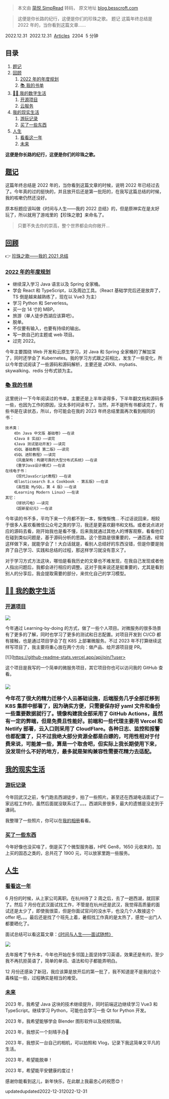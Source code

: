 > 本文由 [简悦 SimpRead](http://ksria.com/simpread/) 转码， 原文地址 [blog.besscroft.com](https://blog.besscroft.com/articles/2022/summary2022/#-%E6%88%91%E7%9A%84%E6%95%B0%E5%AD%97%E7%94%9F%E6%B4%BB)

> 这便是你长路的纪行，这便是你们的珍珠之歌。 题记 这篇年终总结是 2022 年的，当你看到这篇文章……

 2022.12.31  2022.12.31  [Articles](https://blog.besscroft.com/articles/)  2204  5 分钟

目录
--

1.  [题记](#题记)
2.  [回顾](#回顾)
    1.  [2022 年的年度规划](#2022-年的年度规划)
    2.  [📚 我的书单](#-我的书单)
3.  [👨‍💻 我的数字生活](#-我的数字生活)
    1.  [开源项目](#开源项目)
    2.  [云服务](#云服务)
4.  [我的现实生活](#我的现实生活)
    1.  [游玩记录](#游玩记录)
    2.  [买了一些东西](#买了一些东西)
5.  [人生](#人生)
    1.  [看看这一年](#看看这一年)
    2.  [未来](#未来)

**这便是你长路的纪行，这便是你们的珍珠之歌。**

[](#题记)[题记](#contents:题记)
-------------------------

这篇年终总结是 2022 年的，当你看到这篇文章的时候，说明 2022 年已经过去了。今年真的过的挺快的，并且放开后还是第一批阳的，在我写这篇总结的时候，我的咳嗽仍然还没好。

原本标题应该叫做《时间与人生——我的 2022 总结》的，但是原神实在是太好玩了，所以就用了游戏里的【珍珠之歌】来命名了。

> 只要不失去你的崇高，整个世界都会向你敞开...

[](#回顾)[回顾](#contents:回顾)
-------------------------

👉 [珍珠之歌——我的 2021 总结](https://blog.besscroft.com/articles/2021/summary2021/)

### [](#2022-年的年度规划)[2022 年的年度规划](#contents:2022-年的年度规划)

*   继续深入学习 Java 语言以及 Spring 全家桶。
*   学会 React 和 TypeScript，以及周边工具。（React 基础学完后还是放弃了，TS 倒是越来越熟练了，现在以 Vue3 为主）
*   学习 Python 和 Serverless。
*   买一台 14 寸的 MBP。
*   旅游（单人徒步西湖应该算吧）。
*   脱单。
*   不仅要有输入，也要有持续的输出。
*   写一款自己的主题或 web 项目。
*   过完 2022。

今年主要围绕 Web 开发和云原生学习，对 Java 和 Spring 全家桶的了解加深了，同时还学会了 Kubernetes。我的学习方式跟之前相比，发生了一些变化，所以今年尝试阅读了一些源码和源码解析，主要还是 JDK8、mybatis、skywalking、redis 分布式锁为主。

### [](#-我的书单)[📚 我的书单](#contents:-我的书单)

这里统计一下今年阅读过的书单，主要还是上半年读得多，下半年翻文档和源码多一些，也因为工作的原因，没太多时间读书了。当然，并不是所有书都读完了，有些书是在读状态，所以，你可能会在我的 2023 年终总结里面再次看到相同的书：

```
技术类：
	《On Java 中文版 基础卷》——在读
	《Java 8 实战》——读完
	《Java 测试驱动开发》——读完
	《SQL 基础教程 第二版》——读完
	《SQL 进阶教程》——读完
	《凤凰架构：构建可靠的大型分布式系统》——在读
	《重学Java设计模式》——在读
在线电子书：
	《现代JavaScript教程》——在读
	《Elasticsearch 8.x Cookbook - 第五版》——在读
	《高性能 MySQL，第 4 版》——在读
	《Learning Modern Linux》——在读
其它：
	《球状闪电》——读完
	《超新星纪元》——在读
```

今年读的书不多，平均下来一个月都不到一本，惭愧惭愧... 不过话说回来，相较于很多人喜欢看微信公众号之类的学习，我还是更喜欢翻书和文档。或者说点进对应的源码去看，刚开始我也是看不懂，后来我就通过其他人的博客观察，看看他们在碰到类似问题是，基于源码分析的思路。这个思路是很重要的，一通百通，经常这样做下来，就能学会了！大白话就是，看别人总结好的东西没错，但是你要是抛弃了自己学习、实践和总结的过程，那这样学习就没有意义了。

对于学习方式方法这块，哪怕是看我历史的文章也不难发现，在我自己发现或者他人指出问题后，我都会进行相应的调整。这对于我来说还是挺重要的，尤其是看到别人的分享后，我会提取需要的部分，来优化自己的学习模型。

[](#-我的数字生活)[👨‍💻 我的数字生活](#contents:-我的数字生活)
---------------------------------------------

### [](#开源项目)[开源项目](#contents:开源项目)

![](https://blog.besscroft.com/images/articles/2022/summary2022/001.png)

今年通过 Learning-by-doing 的方式，做了一些个人项目。对微服务的很多场景有了更多的了解，同时也学习了更多的测试和日志配置。对项目开发到 CI/CD 都有接触，也是通过项目学会了在 K8S 上部署微服务。不过 2023 年不打算继续这样写项目了，我主要将重心放在两个方向：做产品、给开源项目提 PR。

[![](https://github-readme-stats.vercel.app/api/pin/?user></a></p>
<p>这个项目是我写的一个简单的微服务项目，其它项目你也可以访问我的 GitHub 查看。</p>
<h3 id=)](https://github.com/besscroft/pisces-cloud)[](#云服务)[云服务](#contents:云服务)

![](https://blog.besscroft.com/images/articles/2022/summary2022/002.png)

今年花了很大的精力迁移个人云基础设施，后端服务几乎全部迁移到 K8S 集群中部署了，因为确实方便，只需要保存好 yaml 文件和备份一些重要数据就行了。镜像构建我全部采用了 GitHub Actions，虽然有一定的弊端，但是免费且性能好。前端和一些代理主要用 Vercel 和 Netlify 部署，云入口则采用了 CloudFlare。各种日志、监控和报警也都配置了，只不过我绝大部分资源全都是白嫖的，可用性相对于付费来说，可能差一些，算是一个取舍吧，但实际上我长期使用下来，没发现什么不好的地方，最多就是架构兼容性需要花精力去适配。

[](#我的现实生活)[我的现实生活](#contents:我的现实生活)
-------------------------------------

### [](#游玩记录)[游玩记录](#contents:游玩记录)

今年回武汉之前，专门跑去西湖徒步，拍了一些照片。甚至还在西湖电话面试了一家远程工作的，虽然后面就没联系过了。。。西湖风景很多，最大的遗憾是没走到于谦祠。

我整理了一些照片，你可以在[我的相册](https://blog.besscroft.com/photos/)看看。

### [](#买了一些东西)[买了一些东西](#contents:买了一些东西)

今年好像也没买啥了，倒是买了个微型服务器，HPE Gen8，1650 元收来的，加上买的固态之类的，总共花了 1900 元，可以放家里跑一些服务。

[](#人生)[人生](#contents:人生)
-------------------------

### [](#看看这一年)[看看这一年](#contents:看看这一年)

6 月份的时候，从上家公司离职。在杭州待了 2 周之后，去了一趟西湖，就回家了。然后 7 月份在武汉面试找工作，不管是在杭州还是武汉，我觉得高质量的面试还是太少了，即使我很菜，但是你面试官问的没水平，也没几个人敢接这个 offer 吧。。。最后还是找了个班先上着，暑假找工作真的是太热了，感觉一出门人都要晒化了。

面试总结可以看这篇文章：[《时间与人生——面试随想》](https://blog.besscroft.com/articles/2022/%E6%97%B6%E9%97%B4%E4%B8%8E%E4%BA%BA%E7%94%9F%E9%9D%A2%E8%AF%95%E9%9A%8F%E6%83%B3/)

![](https://blog.besscroft.com/images/articles/2022/summary2022/003.png)

去年报考了专升本，今年也开始在多邻国上面坚持学习英语，效果还是有的，至少我不再抗拒英语了，简单的单词、语法和句子都能弄明白。

12 月份还感染了新冠，我应该算是放开后的第一批了，我不知道是不是我的这个毒株猛一些，过程确实是相当的难受。

### [](#未来)[未来](#contents:未来)

2023 年，我希望 Java 这块的技术继续提升，同时前端这边继续学习 Vue3 和 TypeScript。继续学习 Python，可能也会学习一些 Qt for Python 开发。

2023 年，我希望能够学会 Blender 图形软件以及视频剪辑。

2023 年，我想买一个刻晴手办🙂

2023 年，我想买一台自己的相机，可以拍照和 Vlog，记录下我这简单又平凡的生活。

2023 年，希望能脱单！

2023 年，希望能平安健康的度过！

感谢你能看到这儿，新年快乐，在此献上我最忠心的祝愿😊！

updatedupdated2022-12-312022-12-31